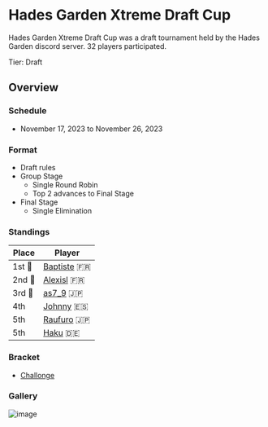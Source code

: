 # Hades Garden Xtreme Draft Cup

Hades Garden Xtreme Draft Cup was a draft tournament held by the Hades Garden discord server. 32 players participated.

Tier: Draft

## Overview

### Schedule
- November 17, 2023 to November 26, 2023

### Format
- Draft rules
- Group Stage
    - Single Round Robin
    - Top 2 advances to Final Stage
- Final Stage
    - Single Elimination

### Standings

|Place|Player|
|-|-|
|1st :1st_place_medal:| [Baptiste](../../players/french/baptiste.md) :fr: |
|2nd :2nd_place_medal:| [Alexisl](../../players/french/alexisl.md) :fr: |
|3rd :3rd_place_medal:| [as7_9](../../players/japanese/as7_9.md) :jp: |
|4th| [Johnny](../../players/spanish/johnny.md) :es: |
|5th| [Raufuro](../../players/japanese/raufuro.md) :jp: |
|5th| [Haku](../../players/german/haku.md) :de: |

### Bracket
- [Challonge](https://challonge.com/hadesdraft23)

### Gallery

![image](https://github.com/inabikarilibrary/inalib/assets/110833255/6257f1b3-df4b-439e-ba66-1b08ab99bbd3)
